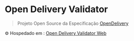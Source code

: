 # Open Delivery Validator

> Projeto Open Source da Especificação [OpenDelivery](https://www.opendelivery.com.br/)

⚙ Hospedado em : [Open Delivery Validator Web](https://helder-henderson.github.io/OpenDeliveryValidator/)  
